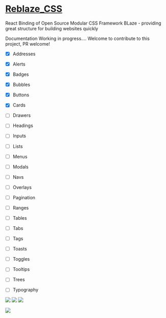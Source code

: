 # <a href="https://betterui.github.io/">Reblaze_CSS</a>

React Binding of Open Source Modular CSS Framework BLaze - providing great structure for building websites quickly

Documentation Working in progress.... 
Welcome to contribute to this project, PR welcome!

- [X] Addresses
- [X] Alerts
- [X] Badges
- [X] Bubbles
- [X] Buttons
- [X] Cards
- [ ] Drawers
- [ ] Headings
- [ ] Inputs
- [ ] Lists
- [ ] Menus
- [ ] Modals
- [ ] Navs
- [ ] Overlays
- [ ] Pagination
- [ ] Ranges
- [ ] Tables
- [ ] Tabs
- [ ] Tags
- [ ] Toasts
- [ ] Toggles
- [ ] Tooltips
- [ ] Trees
- [ ] Typography



<a href="https://www.npmjs.com/package/react-blaze"><img src="https://img.shields.io/npm/v/react-blaze.svg?style=flat-square"></a>
<a href="https://www.npmjs.com/package/react-blaze"><img src="https://img.shields.io/npm/dm/react-blaze.svg?style=flat-square"></a>
<a href="https://github.com/BetterUI/Reblaze/blob/master/LICENSE"><img src="https://img.shields.io/badge/licence-MIT-000000.svg?style=flat-square"></a>

<a href="https://gitter.im/BetterUI/Reblaze"><img src="https://img.shields.io/gitter/room/BetterUI/Reblaze.svg?style=flat-square&maxAge=2592000"></a>

